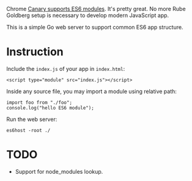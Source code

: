 Chrome [Canary supports ES6 modules](https://medium.com/dev-channel/es6-modules-in-chrome-canary-m60-ba588dfb8ab7). It's pretty great. No more Rube Goldberg setup is necessary to develop modern JavaScript app.

This is a simple Go web server to support common ES6 app structure.

# Instruction

Include the `index.js` of your app in `index.html`:

```
<script type="module" src="index.js"></script>
```

Inside any source file, you may import a module using relative path:

```
import foo from "./foo";
console.log("hello ES6 module");
```

Run the web server:

```
es6host -root ./
```

# TODO

* Support for node_modules lookup.